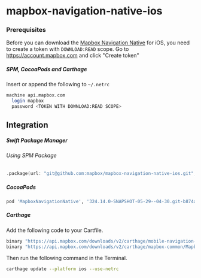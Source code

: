 # mapbox-navigation-native-ios

### Prerequisites

Before you can download the [Mapbox Navigation Native](https://github.com/mapbox/mapbox-navigation-native) for iOS, you need to create a token with `DOWNLOAD:READ` scope.
Go to https://account.mapbox.com and click "Create token"

##### SPM, CocoaPods and Carthage
Insert or append the following to `~/.netrc`

```bash
machine api.mapbox.com
  login mapbox
  password <TOKEN WITH DOWNLOAD:READ SCOPE>
```

## Integration

##### Swift Package Manager

###### Using SPM Package

```swift
.package(url: "git@github.com:mapbox/mapbox-navigation-native-ios.git", from: "324.14.0-SNAPSHOT-05-29--04-30.git-b874a6e-SNAPSHOT.0529T0718Z.de792b3"),
```

##### CocoaPods

```ruby
pod 'MapboxNavigationNative', '324.14.0-SNAPSHOT-05-29--04-30.git-b874a6e-SNAPSHOT.0529T0718Z.de792b3'
```

##### Carthage

Add the following code to your Cartfile.

```bash
binary "https://api.mapbox.com/downloads/v2/carthage/mobile-navigation-native/MapboxNavigationNative.json" == 324.14.0-SNAPSHOT-05-29--04-30.git-b874a6e-SNAPSHOT.0529T0718Z.de792b3
binary "https://api.mapbox.com/downloads/v2/carthage/mapbox-common/MapboxCommon-ios.json" == 24.14.0-SNAPSHOT-05-29--04-30.git-b874a6e
```

Then run the following command in the Terminal.
```bash
carthage update --platform ios --use-netrc
```
